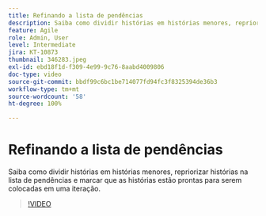 ```yaml
---
title: Refinando a lista de pendências
description: Saiba como dividir histórias em histórias menores, repriorizar histórias na lista de pendências e marcar que as histórias estão prontas para serem colocadas em uma iteração.
feature: Agile
role: Admin, User
level: Intermediate
jira: KT-10873
thumbnail: 346283.jpeg
exl-id: ebd18f1d-f309-4e99-9c76-8aabd4009806
doc-type: video
source-git-commit: bbdf99c6bc1be714077fd94fc3f8325394de36b3
workflow-type: tm+mt
source-wordcount: '58'
ht-degree: 100%

---
```


# Refinando a lista de pendências

Saiba como dividir histórias em histórias menores, repriorizar histórias na lista de pendências e marcar que as histórias estão prontas para serem colocadas em uma iteração.

>[!VIDEO](https://video.tv.adobe.com/v/3413897/?quality=12&learn=on&enablevpops=1&captions=por_br)
